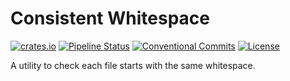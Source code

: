 # Consistent Whitespace
[![crates.io](https://img.shields.io/crates/v/consistent_whitespace)](https://crates.io/crates/consistent_whitespace)
[![Pipeline Status](https://gitlab.com/DeveloperC/consistent_whitespace/badges/main/pipeline.svg)](https://gitlab.com/DeveloperC/consistent_whitespace/-/commits/main)
[![Conventional Commits](https://img.shields.io/badge/Conventional%20Commits-1.0.0-yellow.svg)](https://conventionalcommits.org)
[![License](https://img.shields.io/badge/License-AGPLv3-blue.svg)](https://www.gnu.org/licenses/agpl-3.0)


A utility to check each file starts with the same whitespace.
